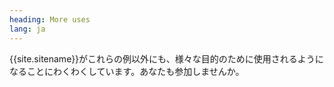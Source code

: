 ```yaml
---
heading: More uses
lang: ja
---
```

{{site.sitename}}がこれらの例以外にも、様々な目的のために使用されるようになることにわくわくしています。あなたも参加しませんか。
